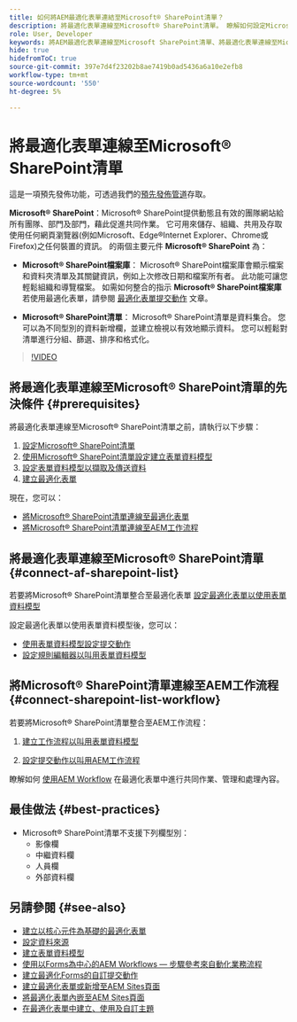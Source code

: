 ```yaml
---
title: 如何將AEM最適化表單連結至Microsoft® SharePoint清單？
description: 將最適化表單連線至Microsoft® SharePoint清單。 瞭解如何設定Microsoft® SharePoint清單，並使用設定建立表單資料模型。 此外，您將瞭解如何將FDM與最適化表單整合。
role: User, Developer
keywords: 將AEM最適化表單連線至Microsoft SharePoint清單、將最適化表單連線至Microsoft SharePoint清單、將AEM最適化表單整合至Microsoft SharePoint清單、將最適化表單整合至Microsoft SharePoint清單、將最適化表單的資料提交至SharePoint清單、將AEM工作流程提交至SharePoint清單。
hide: true
hidefromToC: true
source-git-commit: 397e7d4f23202b8ae7419b0ad5436a6a10e2efb8
workflow-type: tm+mt
source-wordcount: '550'
ht-degree: 5%

---
```



# 將最適化表單連線至Microsoft® SharePoint清單

<span class="preview">這是一項預先發佈功能，可透過我們的[預先發佈管道](https://experienceleague.adobe.com/docs/experience-manager-cloud-service/content/release-notes/prerelease.html#new-features)存取。</span>

**Microsoft® SharePoint**：Microsoft® SharePoint提供動態且有效的團隊網站給所有團隊、部門及部門，藉此促進共同作業。 它可用來儲存、組織、共用及存取使用任何網頁瀏覽器(例如Microsoft、Edge®Internet Explorer、Chrome或Firefox)之任何裝置的資訊。 的兩個主要元件 **Microsoft® SharePoint** 為：

* **Microsoft® SharePoint檔案庫**： Microsoft® SharePoint檔案庫會顯示檔案和資料夾清單及其關鍵資訊，例如上次修改日期和檔案所有者。 此功能可讓您輕鬆組織和導覽檔案。
如需如何整合的指示 **Microsoft® SharePoint檔案庫** 若使用最適化表單，請參閱 [最適化表單提交動作](/help/forms/configuring-submit-actions.md#submit-to-sharepoint) 文章。

* **Microsoft® SharePoint清單**： Microsoft® SharePoint清單是資料集合。 您可以為不同型別的資料新增欄，並建立檢視以有效地顯示資料。 您可以輕鬆對清單進行分組、篩選、排序和格式化。

>[!VIDEO](https://video.tv.adobe.com/v/3424820/connect-aem-adaptive-form-to-sharepointlist/?quality=12&learn=on)

## 將最適化表單連線至Microsoft® SharePoint清單的先決條件 {#prerequisites}

將最適化表單連線至Microsoft® SharePoint清單之前，請執行以下步驟：

1. [設定Microsoft® SharePoint清單](/help/forms/configure-data-sources.md#configure-microsoft-sharepoint-list)
1. [使用Microsoft® SharePoint清單設定建立表單資料模型](/help/forms/create-form-data-models.md)
1. [設定表單資料模型以擷取及傳送資料](/help/forms/work-with-form-data-model.md#configure-services)
1. [建立最適化表單](/help/forms/creating-adaptive-form-core-components.md)

現在，您可以：

* [將Microsoft® SharePoint清單連線至最適化表單](#connect-an-adaptive-form-to-microsoft-sharepoint-list-connect-af-sharepoint-list)
* [將Microsoft® SharePoint清單連線至AEM工作流程](#connect-sharepoint-list-workflow)

## 將最適化表單連線至Microsoft® SharePoint清單 {#connect-af-sharepoint-list}

若要將Microsoft® SharePoint清單整合至最適化表單 [設定最適化表單以使用表單資料模型](/help/forms/creating-adaptive-form-core-components.md#configure-a-schema-or-form-data-model-for-an-adaptive-formconfigure-schema-or-data-model-for-form)

設定最適化表單以使用表單資料模型後，您可以：

* [使用表單資料模型設定提交動作](/help/forms/configuring-submit-actions.md#submit-using-form-data-model)
* [設定規則編輯器以叫用表單資料模型](/help/forms/rule-editor.md#invoke-form-data-model-service-invoke)

## 將Microsoft® SharePoint清單連線至AEM工作流程 {#connect-sharepoint-list-workflow}

若要將Microsoft® SharePoint清單整合至AEM工作流程：

1. [建立工作流程以叫用表單資料模型](https://experienceleague.adobe.com/docs/experience-manager-65/developing/extending-aem/extending-workflows/workflows-models.html)

   <!--
    To create a new workflow with the editor, perform the following steps:
    1.  Go to your **AEM Forms Author** instance > **[!UICONTROL Tools]** > **[!UICONTROL Workflow]** > **[!UICONTROL Models]**.
    1.  Click **[!UICONTROL Create]** > **[!UICONTROL Create Model]**. The Add Workflow Model dialog appears. 
    1. Specify **[!UICONTROL Title]** and **[!UICONTROL Name (optional)]**.
    1. Click **[!UICONTROL Done]**. The new model is listed in the Workflow Models console.
    1. Select your new workflow, then use **[!UICONTROL Edit]** to open it for configuration.
    1. Add **[!UICONTROL Invoke Form Data Model Service]** step to your workflow.
    1. Confirm the changes with Sync (editor toolbar) to generate the runtime model.
    -->

1. [設定提交動作以叫用AEM工作流程](/help/forms/configuring-submit-actions.md#invoke-an-aem-workflow)


瞭解如何 [使用AEM Workflow](https://experienceleague.adobe.com/docs/experience-manager-learn/foundation/workflow/use-workflow.html) 在最適化表單中進行共同作業、管理和處理內容。

## 最佳做法 {#best-practices}

<!-- * For storing data in a tabular format or implementing data permissions, it is advisable to use Microsoft® SharePoint List rather than Microsoft® SharePoint Document Library. -->
* Microsoft® SharePoint清單不支援下列欄型別：
   * 影像欄
   * 中繼資料欄
   * 人員欄
   * 外部資料欄

## 另請參閱 {#see-also}

* [建立以核心元件為基礎的最適化表單](/help/forms/creating-adaptive-form-core-components.md)
* [設定資料來源](/help/forms/configuring-submit-actions.md)
* [建立表單資料模型](/help/forms/create-form-data-models.md)
* [使用以Forms為中心的AEM Workflows — 步驟參考來自動化業務流程](/help/forms/aem-forms-workflow-step-reference.md)
* [建立最適化Forms的自訂提交動作](/help/forms/custom-submit-action-form.md)
* [建立最適化表單或新增至AEM Sites頁面](/help/forms/create-or-add-an-adaptive-form-to-aem-sites-page.md)
* [將最適化表單內嵌至AEM Sites頁面](/help/forms/embed-adaptive-form-aem-sites.md)
* [在最適化表單中建立、使用及自訂主題](/help/forms/using-themes-in-core-components.md)







